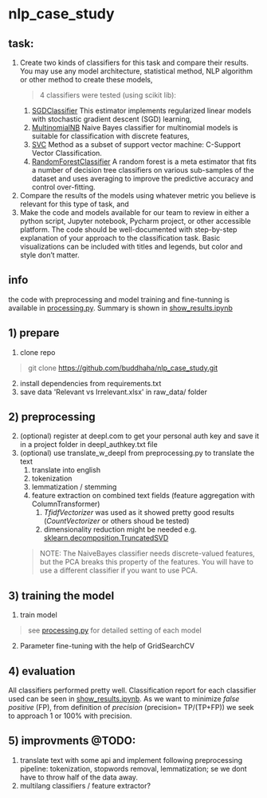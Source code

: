 # nlp_case_study
## task:
1. Create two kinds of classifiers for this task and compare their results. You may
use any model architecture, statistical method, NLP algorithm or other method to
create these models,
   > 4 classifiers were tested (using scikit lib):
   1) [SGDClassifier](https://scikit-learn.org/stable/modules/generated/sklearn.linear_model.SGDClassifier.html#sklearn.linear_model.SGDClassifier) This estimator implements regularized linear models with stochastic gradient descent (SGD) learning,
   2) [MultinomialNB](https://scikit-learn.org/stable/modules/generated/sklearn.naive_bayes.MultinomialNB.html?highlight=multinomialnb#sklearn.naive_bayes.MultinomialNB) Naive Bayes classifier for multinomial models is  suitable for classification with discrete features,
   3) [SVC](https://scikit-learn.org/stable/modules/generated/sklearn.svm.SVC.html#sklearn.svm.SVC) Method as a subset of support vector machine: C-Support Vector Classification.
   4) [RandomForestClassifier](https://scikit-learn.org/stable/modules/generated/sklearn.ensemble.RandomForestClassifier.html?highlight=randomforest#sklearn.ensemble.RandomForestClassifier) A random forest is a meta estimator that fits a number of decision tree classifiers on various sub-samples of the dataset and uses averaging to improve the predictive accuracy and control over-fitting.
2. Compare the results of the models using whatever metric you believe is relevant
for this type of task, and
3. Make the code and models available for our team to review in either a python
script, Jupyter notebook, Pycharm project, or other accessible platform. The code
should be well-documented with step-by-step explanation of your approach to the
classification task. Basic visualizations can be included with titles and legends,
but color and style don’t matter.

## info
the code with preprocessing and model training and fine-tunning is available in [processing.py](https://github.com/buddhaha/nlp_case_study/blob/main/processing.py). Summary is shown in [show_results.ipynb](https://github.com/buddhaha/nlp_case_study/blob/main/show_results.ipynb)

## 1) prepare
1) clone repo
> git clone https://github.com/buddhaha/nlp_case_study.git
2) install dependencies from requirements.txt
3) save data 'Relevant vs Irrelevant.xlsx' in raw_data/ folder
## 2) preprocessing
2) (optional) register at deepl.com to get your personal auth key and save it in a project folder in deepl_authkey.txt file
3) (optional) use translate_w_deepl from preprocessing.py to translate the text
   1) translate into english
   2) tokenization
   3) lemmatization / stemming
   4) feature extraction on combined text fields (feature aggregation with ColumnTransformer)
      1) _TfidfVectorizer_ was used as it showed pretty good results (_CountVectorizer_ or others shoud be tested)
      2) dimensionality reduction might be needed e.g. [sklearn.decomposition.TruncatedSVD](https://scikit-learn.org/stable/modules/generated/sklearn.decomposition.TruncatedSVD.html) 
   > NOTE: The NaiveBayes classifier needs discrete-valued features, but the PCA breaks this property of the features. You will have to use a different classifier if you want to use PCA.


## 3) training the model
   1) train model
   > see [processing.py](https://github.com/buddhaha/nlp_case_study/blob/main/processing.py) for detailed setting of each model 
   2) Parameter fine-tuning with the help of GridSearchCV
## 4) evaluation
   All classifiers performed pretty well. Classification report for each classifier used can be seen in [show_results.ipynb](https://github.com/buddhaha/nlp_case_study/blob/main/show_results.ipynb).
   As we want to minimize *false positive* (FP), from definition of *precision* (precision= TP/(TP+FP)) we seek to approach 1 or 100% with precision.

## 5) improvments @TODO:
   1) translate text with some api and implement following preprocessing pipeline: tokenization, stopwords removal, lemmatization; se we dont have to throw half of the data away.
   2) multilang classifiers / feature extractor?
   
   
